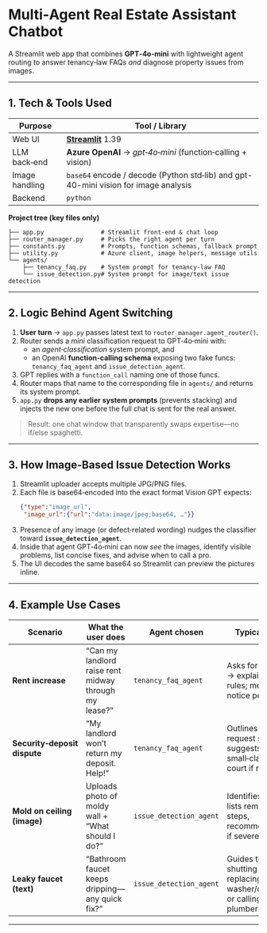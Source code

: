 # Multi‑Agent Real Estate Assistant Chatbot

A Streamlit web app that combines **GPT‑4o‑mini** with lightweight agent routing to answer tenancy‑law FAQs _and_ diagnose property issues from images.

---
## 1. Tech & Tools Used
| Purpose | Tool / Library |
|---------|----------------|
| Web UI | **[Streamlit](https://streamlit.io/)** 1.39 |
| LLM back‑end | **Azure OpenAI** → *gpt‑4o‑mini* (function‑calling + vision) |
| Image handling | `base64` encode / decode (Python std‑lib) and gpt-40-mini vision for image analysis |
| Backend | `python` |


**Project tree (key files only)**
```text
├── app.py                # Streamlit front‑end & chat loop
├── router_manager.py     # Picks the right agent per turn
├── constants.py          # Prompts, function schemas, fallback prompt
├── utility.py            # Azure client, image helpers, message utils
└── agents/
    ├── tenancy_faq.py    # System prompt for tenancy‑law FAQ
    └── issue_detection.py# System prompt for image/text issue detection
```

---
## 2. Logic Behind Agent Switching
1. **User turn** → `app.py` passes latest text to `router_manager.agent_router()`.
2. Router sends a *mini* classification request to GPT‑4o‑mini with:
   * an *agent‑classification* system prompt, and
   * an OpenAI **function‑calling schema** exposing two fake funcs: `tenancy_faq_agent` and `issue_detection_agent`.
3. GPT replies with a `function_call` naming one of those funcs.
4. Router maps that name to the corresponding file in `agents/` and returns its system prompt.
5. `app.py` **drops any earlier system prompts** (prevents stacking) and injects the new one before the full chat is sent for the real answer.

> Result: one chat window that transparently swaps expertise—no if/else spaghetti.

---
## 3. How Image‑Based Issue Detection Works
1. Streamlit uploader accepts multiple JPG/PNG files.
2. Each file is base64‑encoded into the exact format Vision GPT expects:
   ```json
   {"type":"image_url",
    "image_url":{"url":"data:image/jpeg;base64, …"}}
   ```
3. Presence of any image (or defect‑related wording) nudges the classifier toward **`issue_detection_agent`**.
4. Inside that agent GPT‑4o‑mini can now *see* the images, identify visible problems, list concise fixes, and advise when to call a pro.
5. The UI decodes the same base64 so Streamlit can preview the pictures inline.

---
## 4. Example Use Cases
| Scenario | What the user does | Agent chosen | Typical reply |
|----------|-------------------|--------------|---------------|
| **Rent increase** | “Can my landlord raise rent midway through my lease?” | `tenancy_faq_agent` | Asks for location → explains local rules; mentions notice periods. |
| **Security‑deposit dispute** | “My landlord won’t return my deposit. Help!” | `tenancy_faq_agent` | Outlines formal request steps; suggests small‑claims court if needed. |
| **Mold on ceiling (image)** | Uploads photo of moldy wall + “What should I do?” | `issue_detection_agent` | Identifies mold, lists remediation steps, recommends pro if severe. |
| **Leaky faucet (text)** | “Bathroom faucet keeps dripping—any quick fix?” | `issue_detection_agent` | Guides through shutting water, replacing washer/cartridge, or calling plumber. |

---

